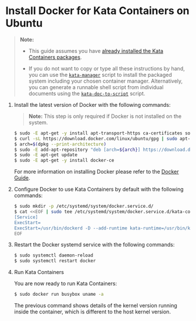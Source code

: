 # Install Docker for Kata Containers on Ubuntu

> **Note:**
>
> - This guide assumes you have
>   [already installed the Kata Containers packages](../ubuntu-installation-guide.md).
>
> - If you do not want to copy or type all these instructions by hand, you can use the
>   [`kata-manager`](https://github.com/kata-containers/tests/blob/master/cmd/kata-manager/kata-manager.sh)
>   script to install the packaged system including your chosen container
>   manager. Alternatively, you can generate a runnable shell script from
>   individual documents using the
>   [`kata-doc-to-script`](https://github.com/kata-containers/tests/blob/master/.ci/kata-doc-to-script.sh) script.

1. Install the latest version of Docker with the following commands:

   > **Note:** This step is only required if Docker is not installed on the system.

   ```bash
   $ sudo -E apt-get -y install apt-transport-https ca-certificates software-properties-common
   $ curl -sL https://download.docker.com/linux/ubuntu/gpg | sudo apt-key add -
   $ arch=$(dpkg --print-architecture)
   $ sudo -E add-apt-repository "deb [arch=${arch}] https://download.docker.com/linux/ubuntu $(lsb_release -cs) stable"
   $ sudo -E apt-get update
   $ sudo -E apt-get -y install docker-ce
   ```

   For more information on installing Docker please refer to the
   [Docker Guide](https://docs.docker.com/engine/installation/linux/ubuntu).

2. Configure Docker to use Kata Containers by default with the following commands:

   ```bash
   $ sudo mkdir -p /etc/systemd/system/docker.service.d/
   $ cat <<EOF | sudo tee /etc/systemd/system/docker.service.d/kata-containers.conf
   [Service]
   ExecStart=
   ExecStart=/usr/bin/dockerd -D --add-runtime kata-runtime=/usr/bin/kata-runtime --default-runtime=kata-runtime
   EOF
   ```

3. Restart the Docker systemd service with the following commands:

   ```bash
   $ sudo systemctl daemon-reload
   $ sudo systemctl restart docker
   ```

4. Run Kata Containers

   You are now ready to run Kata Containers:

   ```bash
   $ sudo docker run busybox uname -a
   ```

   The previous command shows details of the kernel version running inside the
   container, which is different to the host kernel version.
